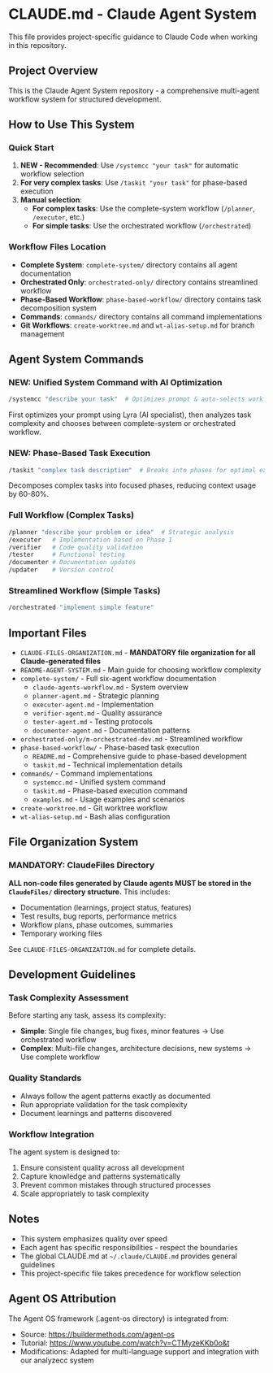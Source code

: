 # CLAUDE.md - Claude Agent System
This file provides project-specific guidance to Claude Code when working in this repository.

## Project Overview
This is the Claude Agent System repository - a comprehensive multi-agent workflow system for structured development. 

## How to Use This System

### Quick Start
1. **NEW - Recommended**: Use `/systemcc "your task"` for automatic workflow selection
2. **For very complex tasks**: Use `/taskit "your task"` for phase-based execution
3. **Manual selection**:
   - **For complex tasks**: Use the complete-system workflow (`/planner`, `/executer`, etc.)
   - **For simple tasks**: Use the orchestrated workflow (`/orchestrated`)

### Workflow Files Location
- **Complete System**: `complete-system/` directory contains all agent documentation
- **Orchestrated Only**: `orchestrated-only/` directory contains streamlined workflow
- **Phase-Based Workflow**: `phase-based-workflow/` directory contains task decomposition system
- **Commands**: `commands/` directory contains all command implementations
- **Git Workflows**: `create-worktree.md` and `wt-alias-setup.md` for branch management

## Agent System Commands

### NEW: Unified System Command with AI Optimization
```bash
/systemcc "describe your task"  # Optimizes prompt & auto-selects workflow
```
First optimizes your prompt using Lyra (AI specialist), then analyzes task complexity and chooses between complete-system or orchestrated workflow.

### NEW: Phase-Based Task Execution
```bash
/taskit "complex task description"  # Breaks into phases for optimal execution
```
Decomposes complex tasks into focused phases, reducing context usage by 60-80%.

### Full Workflow (Complex Tasks)
```bash
/planner "describe your problem or idea"  # Strategic analysis
/executer   # Implementation based on Phase 1
/verifier   # Code quality validation
/tester     # Functional testing
/documenter # Documentation updates
/updater    # Version control
```

### Streamlined Workflow (Simple Tasks)
```bash
/orchestrated "implement simple feature"
```

## Important Files
- `CLAUDE-FILES-ORGANIZATION.md` - **MANDATORY file organization for all Claude-generated files**
- `README-AGENT-SYSTEM.md` - Main guide for choosing workflow complexity
- `complete-system/` - Full six-agent workflow documentation
  - `claude-agents-workflow.md` - System overview
  - `planner-agent.md` - Strategic planning
  - `executer-agent.md` - Implementation
  - `verifier-agent.md` - Quality assurance
  - `tester-agent.md` - Testing protocols
  - `documenter-agent.md` - Documentation patterns
- `orchestrated-only/m-orchestrated-dev.md` - Streamlined workflow
- `phase-based-workflow/` - Phase-based task execution
  - `README.md` - Comprehensive guide to phase-based development
  - `taskit.md` - Technical implementation details
- `commands/` - Command implementations
  - `systemcc.md` - Unified system command
  - `taskit.md` - Phase-based execution command
  - `examples.md` - Usage examples and scenarios
- `create-worktree.md` - Git worktree workflow
- `wt-alias-setup.md` - Bash alias configuration

## File Organization System

### MANDATORY: ClaudeFiles Directory
**ALL non-code files generated by Claude agents MUST be stored in the `ClaudeFiles/` directory structure.** This includes:
- Documentation (learnings, project status, features)
- Test results, bug reports, performance metrics
- Workflow plans, phase outcomes, summaries
- Temporary working files

See `CLAUDE-FILES-ORGANIZATION.md` for complete details.

## Development Guidelines

### Task Complexity Assessment
Before starting any task, assess its complexity:
- **Simple**: Single file changes, bug fixes, minor features → Use orchestrated workflow
- **Complex**: Multi-file changes, architecture decisions, new systems → Use complete workflow

### Quality Standards
- Always follow the agent patterns exactly as documented
- Run appropriate validation for the task complexity
- Document learnings and patterns discovered

### Workflow Integration
The agent system is designed to:
1. Ensure consistent quality across all development
2. Capture knowledge and patterns systematically
3. Prevent common mistakes through structured processes
4. Scale appropriately to task complexity

## Notes
- This system emphasizes quality over speed
- Each agent has specific responsibilities - respect the boundaries
- The global CLAUDE.md at `~/.claude/CLAUDE.md` provides general guidelines
- This project-specific file takes precedence for workflow selection

## Agent OS Attribution
The Agent OS framework (.agent-os directory) is integrated from:
- Source: https://buildermethods.com/agent-os
- Tutorial: https://www.youtube.com/watch?v=CTMyzeKKb0o&t
- Modifications: Adapted for multi-language support and integration with our analyzecc system